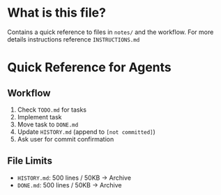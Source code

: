 # What is this file?

Contains a quick reference to files in `notes/` and the workflow.
For more details instructions reference `INSTRUCTIONS.md`

# Quick Reference for Agents

## Workflow

1. Check `TODO.md` for tasks
2. Implement task
3. Move task to `DONE.md`
4. Update `HISTORY.md` (append to `[not committed]`)
5. Ask user for commit confirmation

## File Limits

- `HISTORY.md`: 500 lines / 50KB → Archive
- `DONE.md`: 500 lines / 50KB → Archive
